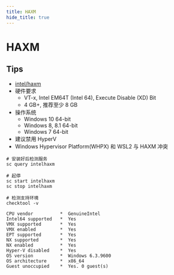 ```yaml
---
title: HAXM
hide_title: true
---
```


# HAXM
## Tips
* [intel/haxm](https://github.com/intel/haxm)
* 硬件要求
  * VT-x, Intel EM64T (Intel 64), Execute Disable (XD) Bit
  * 4 GB+, 推荐至少 8 GB
* 操作系统
  * Windows 10 64-bit
  * Windows 8, 8.1 64-bit
  * Windows 7 64-bit
* 建议禁用 HyperV
* Windows Hypervisor Platform(WHPX) 和 WSL2 与 HAXM 冲突

```shell
# 安装好后检测服务
sc query intelhaxm

# 起停
sc start intelhaxm
sc stop intelhaxm
```

```shell
# 检测支持环境
checktool -v
```

```
CPU vendor          *  GenuineIntel
Intel64 supported   *  Yes
VMX supported       *  Yes
VMX enabled         *  Yes
EPT supported       *  Yes
NX supported        *  Yes
NX enabled          *  Yes
Hyper-V disabled    *  Yes
OS version          *  Windows 6.3.9600
OS architecture     *  x86_64
Guest unoccupied    *  Yes. 0 guest(s)
```
